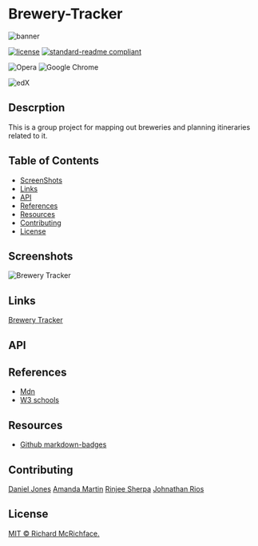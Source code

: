 
# Brewery-Tracker

![banner](#)

[![license](https://img.shields.io/github/license/:user/:djinjones.svg)](LICENSE)
[![standard-readme compliant](https://img.shields.io/badge/readme%20style-standard-brightgreen.svg?style=flat-square)](https://github.com/RichardLitt/standard-readme)

![Opera](https://img.shields.io/badge/Opera-FF1B2D?style=for-the-badge&logo=Opera&logoColor=white)
![Google Chrome](https://img.shields.io/badge/Google%20Chrome-4285F4?style=for-the-badge&logo=GoogleChrome&logoColor=white)

![edX](https://img.shields.io/badge/edX-%2302262B.svg?style=for-the-badge&logo=edX&logoColor=white)

## Descrption


This is a group project for mapping out breweries and planning itineraries related to it.

## Table of Contents

- [ScreenShots](#screenshots)
- [Links](#links)
- [API](#api)
- [References](#references)
- [Resources](#resources)
- [Contributing](#contributing)
- [License](#license)


## Screenshots

![Brewery Tracker](#)

## Links

[Brewery Tracker](https://github.io/djinjones/Brewery-Tracker)

## API



## References

- [Mdn](https://developer.mozilla.org/en-US/)
- [W3 schools](https://www.w3schools.com)

## Resources


- [Github markdown-badges](https://ileriayo.github.io/markdown-badges/)


## Contributing

[Daniel Jones](github.com/djinjones)
[Amanda Martin](github.com/amandajrmartin)
[Rinjee Sherpa](github.com/RinjeeG)
[Johnathan Rios](github.com/)


## License

[MIT © Richard McRichface.](../LICENSE)


